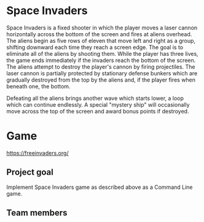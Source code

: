 # Space Invaders
Space Invaders is a fixed shooter in which the player moves a laser cannon horizontally across the bottom of the screen and fires at aliens overhead. The aliens begin as five rows of eleven that move left and right as a group, shifting downward each time they reach a screen edge. The goal is to eliminate all of the aliens by shooting them. While the player has three lives, the game ends immediately if the invaders reach the bottom of the screen. The aliens attempt to destroy the player's cannon by firing projectiles. The laser cannon is partially protected by stationary defense bunkers which are gradually destroyed from the top by the aliens and, if the player fires when beneath one, the bottom.

Defeating all the aliens brings another wave which starts lower, a loop which can continue endlessly. A special "mystery ship" will occasionally move across the top of the screen and award bonus points if destroyed.

# Game
https://freeinvaders.org/

## Project goal
Implement Space Invaders game as described above as a Command Line game.

## Team members